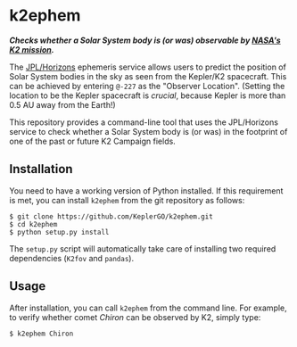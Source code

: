 # k2ephem

***Checks  whether a Solar System body is (or was) observable by [NASA's K2 mission](http://keplerscience.arc.nasa.gov).***

The [JPL/Horizons](http://ssd.jpl.nasa.gov/horizons.cgi)
ephemeris service allows users to predict the position
of Solar System bodies in the sky as seen from the Kepler/K2 spacecraft.
This can be achieved by entering `@-227` as the "Observer Location".
(Setting the location to be the Kepler spacecraft is *crucial*,
because Kepler is more than 0.5 AU away from the Earth!)

This repository provides a command-line tool that uses the JPL/Horizons
service to check whether a Solar System body is (or was) in the footprint
of one of the past or future K2 Campaign fields.

## Installation

You need to have a working version of Python installed.
If this requirement is met, you can install `k2ephem`
from the git repository as follows:
```
$ git clone https://github.com/KeplerGO/k2ephem.git
$ cd k2ephem
$ python setup.py install
```
The `setup.py` script will automatically take care of installing two required dependencies (`K2fov` and `pandas`).


## Usage

After installation, you can call `k2ephem` from the command line.
For example, to verify whether comet *Chiron* can be observed by K2,
simply type:
```
$ k2ephem Chiron
```
